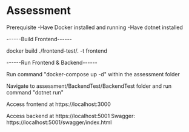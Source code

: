 # Assessment

Prerequisite
-Have Docker installed and running
-Have dotnet installed

------Build Frontend------

docker build ./frontend-test/. -t frontend

------Run Frontend & Backend------

Run command "docker-compose up -d" within the assessment folder

Navigate to assessment/BackendTest/BackendTest folder and run command "dotnet run"

Access frontend at https://localhost:3000

Access backend at https://localhost:5001
Swagger: https://localhost:5001/swagger/index.html
